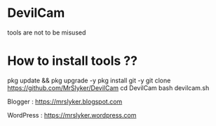 # DevilCam
tools are not to be misused

# How to install tools ??

pkg update && pkg upgrade -y
pkg install git -y
git clone https://github.com/MrSlyker/DevilCam
cd DevilCam
bash devilcam.sh

Blogger   : https://mrslyker.blogspot.com

WordPress : https://mrslyker.wordpress.com
